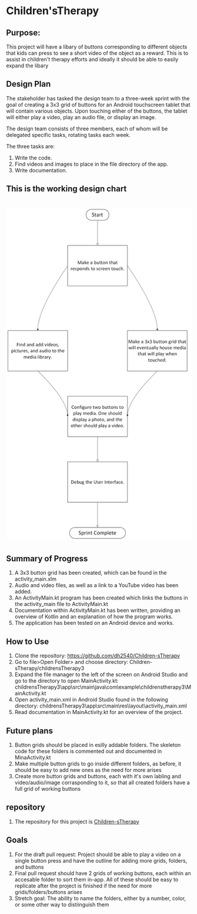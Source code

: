 # Children'sTherapy

## Purpose:

This project will have a libary of buttons corresponding to different objects
that kids can press to see a short video of the object as a reward. This is to
assist in children't therapy efforts and ideally it should be able to easily
expand the libary

## Design Plan

The stakeholder has tasked the design team to a three-week sprint with the goal
of creating a 3x3 grid of buttons for an Android touchscreen tablet that will
contain various objects. Upon touching either of the buttons, the tablet will
either play a video, play an audio file, or display an image.

The design team consists of three members, each of whom will be delegated
specific tasks, rotating tasks each week.

The three tasks are:

1.  Write the code.
2.  Find videos and images to place in the file directory of the app.
3.  Write documentation.

## This is the working design chart

# ![Flow chart](Flowchart_2.png)

## Summary of Progress

1.  A 3x3 button grid has been created, which can be found in the
    activity_main.xlm
2.  Audio and video files, as well as a link to a YouTube video has been added.
3.  An ActivityMain.kt program has been created which links the buttons in the
    activity_main file to ActivityMain.kt
4.  Documentation within ActivityMain.kt has been written, providing an overview
    of Kotlin and an explanation of how the program works.
5.  The application has been tested on an Android device and works.

## How to Use

1.  Clone the repository: https://github.com/dh2540/Children-sTherapy
2.  Go to file>Open Folder> and choose directory:
    Children-sTherapy/childrensTherapy3
3.  Expand the file manager to the left of the screen on Android Studio and go
    to the directory to open MainActivity.kt:
    childrensTherapy3\\app\\src\\main\\java\\com\\example\\childrenstherapy3\\MainActivity.kt
4.  Open activity_main.xml in Android Studio found in the following directory:
    childrensTherapy3\\app\\src\\main\\res\\layout\\activity_main.xml
5.  Read documentation in MainActivity.kt for an overview of the project.

## Future plans

1.  Button grids should be placed in esilly addable folders. The skeleton code
    for these folders is commented out and documented in MinaActivity.kt
2.  Make multiple button grids to go inside different folders, as before, it
    should be easy to add new ones as the need for more arises
3.  Create more button grids and buttons, each with it's own labling and
    video/audio/image corrasponding to it, so that all created folders have a
    full grid of working buttons

## repository

1.  The repository for this project is
    [Children-sTherapy](https://github.com/dh2540/Children-sTherapy)

## Goals

1.  For the draft pull request: Project should be able to play a video on a single button press and have the outline for adding more grids, folders, and buttons
2.  Final pull request should have 2 grids of working buttons, each within an accesable folder to sort them in-app. All of these should be easy to replicate after the project is finished if the need for more grids/folders/buttons arises
3. Stretch goal: The ability to name the folders, either by a number, color, or some other way to distiinguish them
